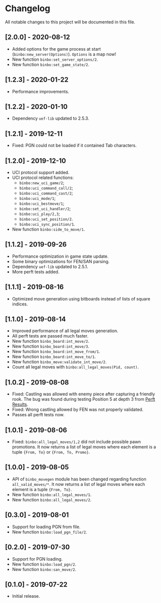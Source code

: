 # Changelog

All notable changes to this project will be documented in this file.

## [2.0.0] - 2020-08-12

- Added options for the game process at start (`binbo:new_server(Options)`). `Options` is a map now!
- New function `binbo:set_server_options/2`.
- New function `binbo:set_game_state/2`.

## [1.2.3] - 2020-01-22

- Performance improvements.

## [1.2.2] - 2020-01-10

- Dependency `uef-lib` updated to 2.5.3.

## [1.2.1] - 2019-12-11

- Fixed: PGN could not be loaded if it contained Tab characters.

## [1.2.0] - 2019-12-10

- UCI protocol support added.
- UCI protocol related functions:
  - `binbo:new_uci_game/2`;
  - `binbo:uci_command_call/2`;
  - `binbo:uci_command_cast/2`;
  - `binbo:uci_mode/1`;
  - `binbo:uci_bestmove/1`;
  - `binbo:set_uci_handler/2`;
  - `binbo:uci_play/2,3`;
  - `binbo:uci_set_position/2`.
  - `binbo:uci_sync_position/1`.
- New function `binbo:side_to_move/1`.

## [1.1.2] - 2019-09-26

- Performance optimization in game state update.
- Some binary optimizations for FEN/SAN parsing.
- Dependency `uef-lib` updated to 2.5.1.
- More perft tests added.

## [1.1.1] - 2019-08-16

- Optimized move generation using bitboards instead of lists of square indices.

## [1.1.0] - 2019-08-14

- Improved performance of all legal moves generation.
- All perft tests are passed much faster.
- New function `binbo_board:int_move/2`.
- New function `binbo_board:int_move/3`.
- New function `binbo_board:int_move_from/1`.
- New function `binbo_board:int_move_to/1`.
- New function `binbo_move:validate_int_move/2`.
- Count all legal moves with `binbo:all_legal_moves(Pid, count)`.

## [1.0.2] - 2019-08-08

- Fixed: Castling was allowed with enemy piece after capturing a friendly rook. The bug was found during testing Position 5 at depth 3 from [Perft Results](https://www.chessprogramming.org/Perft_Results).
- Fixed: Wrong castling allowed by FEN was not properly validated.
- Passes all perft tests now.

## [1.0.1] - 2019-08-06

- Fixed: `binbo:all_legal_moves/1,2` did not include possible pawn promotions. It now returns a list of legal moves where each element is a tuple `{From, To}` or `{From, To, Promo}`.

## [1.0.0] - 2019-08-05

- API of `binbo_movegen` module has been changed regarding function `all_valid_moves/*`. It now returns a list of legal moves where each element is a tuple `{From, To}`.
- New function `binbo:all_legal_moves/1`.
- New function `binbo:all_legal_moves/2`.

## [0.3.0] - 2019-08-01

- Support for loading PGN from file.
- New function `binbo:load_pgn_file/2`.

## [0.2.0] - 2019-07-30

- Support for PGN loading.
- New function `binbo:load_pgn/2`.
- New function `binbo:san_move/2`.

## [0.1.0] - 2019-07-22

- Initial release.
